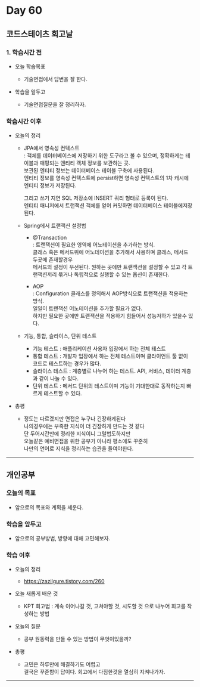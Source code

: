 # Day 60

## 코드스테이츠 회고날

### 1. 학습시간 전
* 오늘 학습목표

    - 기술면접에서 답변을 잘 한다.

* 학습을 앞두고

    - 기술면접질문을 잘 정리하자.

### 학습시간 이후

* 오늘의 정리

    - JPA에서 영속성 컨텍스트  
        : 객체를 데이터베이스에 저장하기 위한 도구라고 볼 수 있으며, 정확하게는 테이블과 매핑되는 엔티티 객체 정보를 보관하는 곳.  
        보관된 엔티티 정보는 데이터베이스 테이블 구축에 사용된다.  
        엔티티 정보를 영속성 컨텍스트에 persist하면 영속성 컨텍스트의 1차 캐시에 엔티티 정보가 저장된다.  
        
        그리고 쓰기 지연 SQL 저장소에 INSERT 쿼리 형태로 등록이 된다.  
        엔티티 매니저에서 트랜잭션 객체를 얻어 커밋하면 데이터베이스 테이블에저장된다.

    - Spring에서 트랜잭션 설정법
        - @Transaction  
            : 트랜잭션이 필요한 영역에 어노테이션을 추가하는 방식.  
            클래스 혹은 메서드위에 어노테이션을 추가해서 사용하며 클래스, 메서드 두곳에 존재할경우  
            메서드의 설정이 우선된다.
            원하는 곳에만 트랜잭션을 설정할 수 있고 각 트랜잭션끼리 묶거나 독립적으로 실행할 수 있는 옵션이 존재한다. 

        - AOP  
            : Configuration 클래스를 정의해서 AOP방식으로 트랜잭션을 적용하는 방식.  
            일일이 트랜잭션 어노테이션을 추가할 필요가 없다.  
            하지만 필요한 곳에만 트랜잭션을 적용하기 힘들어서 성능저하가 있을수 있다.

    - 기능, 통합, 슬라이스, 단위 테스트  
        - 기능 테스트 : 애플리케이션 사용자 입장에서 하는 전체 테스트 
        - 통합 테스트 : 개발자 입장에서 하는 전체 테스트이며 클라이언트 툴 없이 코드로 테스트하는 경우가 많다. 
        - 슬라이스 테스트 : 계층별로 나누어 하는 테스트. API, 서비스, 데이터 계층 과 같이 나눌 수 있다.  
        - 단위 테스트 : 메서드 단위의 테스트이며 기능이 기대한대로 동작하는지 빠르게 테스트할 수 있다.

* 총평 

    - 정도는 다르겠지만 면접은 누구나 긴장하게된다  
    나의경우에는 부족한 지식이 더 긴장하게 만드는 것 같다  
    단 두어시간만에 정리한 지식이니 그럴법도하지만  
    오늘같은 예비면접을 위한 공부가 아니라 평소에도 꾸준히  
    나만의 언어로 지식을 정리하는 습관을 들여야한다.
---

## 개인공부  

### 오늘의 목표
- 앞으로의 목표와 계획을 세운다.

### 학습을 앞두고

- 앞으로의 공부방법, 방향에 대해 고민해보자.

### 학습 이후

* 오늘의 정리

    - https://zazilgure.tistory.com/260
* 오늘 새롭게 배운 것

    - KPT 회고법 : 계속 이어나갈 것, 고쳐야할 것, 시도할 것 으로 나누어 회고를 작성하는 방법
* 오늘의 질문

    - 공부 원동력을 만들 수 있는 방법이 무엇이있을까?
* 총평 

    - 고민은 하루만에 해결하기도 어렵고  
    결국은 꾸준함이 답이다. 회고에서 다짐한것을 열심히 지켜나가자.

---
